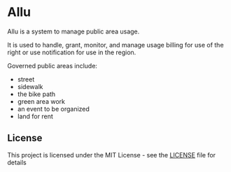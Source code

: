 # Allu

Allu is a system to manage public area usage.

It is used to handle, grant, monitor, and manage usage billing for use of the right or use notification for use in the region.

Governed public areas include:
- street
- sidewalk
- the bike path
- green area work
- an event to be organized
- land for rent

## License
This project is licensed under the MIT License - see the [LICENSE](LICENSE) file for details